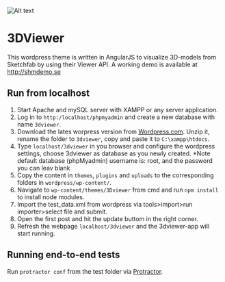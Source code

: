 ![Alt text](gif_animation.gif?raw=true "Title")

# 3DViewer

This wordpress theme is written in AngularJS to visualize 3D-models from Sketchfab by using their Viewer API. A working demo is available at http://shmdemo.se

## Run from localhost
1. Start Apache and mySQL server with XAMPP or any server application.
2. Log in to `http:/localhost/phpmyadmin` and create a new database with name `3dviewer`.
3. Download the lates worpress version from [Wordpress.com](https://wordpress.org/download/). Unzip it, rename the folder to `3dviewer`, copy and paste it to `C:\xampp\htdocs`.
4. Type `localhost/3dviewer` in you browser and configure the wordpress settings, choose 3dviewer as database as you newly created.
*Note default database (phpMyadmin) username is: root, and the password you can leav blank  
5. Copy the content in `themes`, `plugins` and `uploads` to the corresponding folders in `wordpress/wp-content/`.
6. Navigate to `wp-content/themes/3Dviewer` from cmd and run `npm install` to install node modules.
7. Import the test_data.xml from wordpress via tools>import>run importer>select file and submit.
7. Open the first post and hit the update buttom in the right corner.
9. Refresh the webpage `localhost/3dviewer` and the 3dviewer-app will start running.

## Running end-to-end tests
Run `protractor conf` from the test folder via [Protractor](http://www.protractortest.org/).



